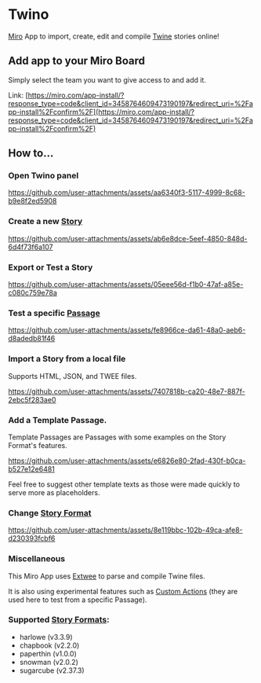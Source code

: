 # Twino

[Miro](https://miro.com/) App to import, create, edit and compile [Twine](https://twinery.org/) stories online!

## Add app to your Miro Board

Simply select the team you want to give access to and add it.

Link: [https://miro.com/app-install/?response_type=code&client_id=3458764609473190197&redirect_uri=%2Fapp-install%2Fconfirm%2F](https://miro.com/app-install/?response_type=code&client_id=3458764609473190197&redirect_uri=%2Fapp-install%2Fconfirm%2F)

## How to...

### Open Twino panel

https://github.com/user-attachments/assets/aa6340f3-5117-4999-8c68-b9e8f2ed5908

### Create a new [Story](https://twinery.org/cookbook/terms/terms_stories.html)

https://github.com/user-attachments/assets/ab6e8dce-5eef-4850-848d-6d4f73f6a107

### Export or Test a Story

https://github.com/user-attachments/assets/05eee56d-f1b0-47af-a85e-c080c759e78a

### Test a specific [Passage](https://twinery.org/cookbook/terms/terms_passages.html)

https://github.com/user-attachments/assets/fe8966ce-da61-48a0-aeb6-d8adedb81f46

### Import a Story from a local file

Supports HTML, JSON, and TWEE files.

https://github.com/user-attachments/assets/7407818b-ca20-48e7-887f-2ebc5f283ae0

### Add a Template Passage.

Template Passages are Passages with some examples on the Story Format's features.

https://github.com/user-attachments/assets/e6826e80-2fad-430f-b0ca-b527e12e6481

Feel free to suggest other template texts as those were made quickly to serve more as placeholders.

### Change [Story Format](https://twinery.org/cookbook/terms/terms_storyformats.html)

https://github.com/user-attachments/assets/8e119bbc-102b-49ca-afe8-d230393fcbf6

### Miscellaneous

This Miro App uses [Extwee](https://github.com/videlais/extwee) to parse and compile Twine files.

It is also using experimental features such as [Custom Actions](https://developers.miro.com/docs/websdk-reference-custom-action-management) (they are used here to test from a specific Passage).

### Supported [Story Formats](https://twinery.org/cookbook/terms/terms_storyformats.html):
- harlowe (v3.3.9)
- chapbook (v2.2.0)
- paperthin (v1.0.0)
- snowman (v2.0.2)
- sugarcube (v2.37.3)

